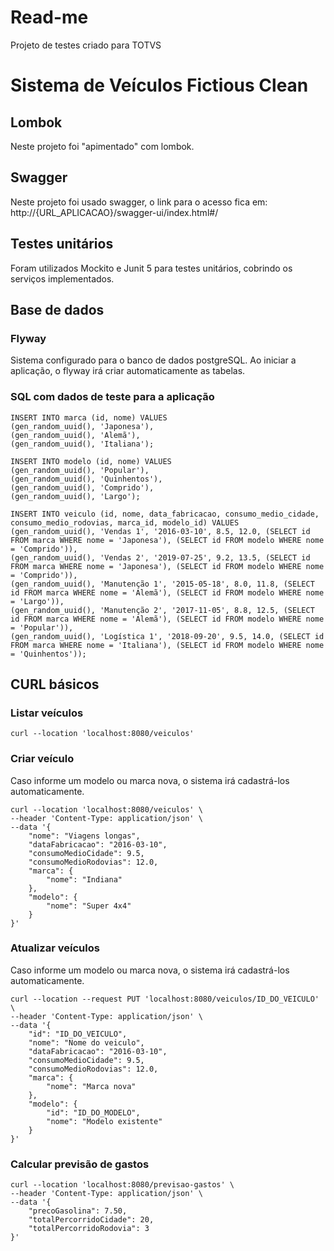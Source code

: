 # Read-me

Projeto de testes criado para TOTVS

# Sistema de Veículos Fictious Clean

## Lombok

Neste projeto foi "apimentado" com lombok.

## Swagger

Neste projeto foi usado swagger, o link para o acesso fica em: http://{URL_APLICACAO}/swagger-ui/index.html#/

## Testes unitários

Foram utilizados Mockito e Junit 5 para testes unitários, cobrindo os serviços implementados.

## Base de dados


### Flyway

Sistema configurado para o banco de dados postgreSQL.
Ao iniciar a aplicação, o flyway irá criar automaticamente as tabelas.

### SQL com dados de teste para a aplicação
```
INSERT INTO marca (id, nome) VALUES
(gen_random_uuid(), 'Japonesa'),
(gen_random_uuid(), 'Alemã'),
(gen_random_uuid(), 'Italiana');

INSERT INTO modelo (id, nome) VALUES
(gen_random_uuid(), 'Popular'),
(gen_random_uuid(), 'Quinhentos'),
(gen_random_uuid(), 'Comprido'),
(gen_random_uuid(), 'Largo');

INSERT INTO veiculo (id, nome, data_fabricacao, consumo_medio_cidade, consumo_medio_rodovias, marca_id, modelo_id) VALUES
(gen_random_uuid(), 'Vendas 1', '2016-03-10', 8.5, 12.0, (SELECT id FROM marca WHERE nome = 'Japonesa'), (SELECT id FROM modelo WHERE nome = 'Comprido')),
(gen_random_uuid(), 'Vendas 2', '2019-07-25', 9.2, 13.5, (SELECT id FROM marca WHERE nome = 'Japonesa'), (SELECT id FROM modelo WHERE nome = 'Comprido')),
(gen_random_uuid(), 'Manutenção 1', '2015-05-18', 8.0, 11.8, (SELECT id FROM marca WHERE nome = 'Alemã'), (SELECT id FROM modelo WHERE nome = 'Largo')),
(gen_random_uuid(), 'Manutenção 2', '2017-11-05', 8.8, 12.5, (SELECT id FROM marca WHERE nome = 'Alemã'), (SELECT id FROM modelo WHERE nome = 'Popular')),
(gen_random_uuid(), 'Logística 1', '2018-09-20', 9.5, 14.0, (SELECT id FROM marca WHERE nome = 'Italiana'), (SELECT id FROM modelo WHERE nome = 'Quinhentos'));
```

## CURL básicos

### Listar veículos
```
curl --location 'localhost:8080/veiculos'
```

### Criar veículo

Caso informe um modelo ou marca nova, o sistema irá cadastrá-los automaticamente.
```
curl --location 'localhost:8080/veiculos' \
--header 'Content-Type: application/json' \
--data '{
    "nome": "Viagens longas",
    "dataFabricacao": "2016-03-10",
    "consumoMedioCidade": 9.5,
    "consumoMedioRodovias": 12.0,
    "marca": {
        "nome": "Indiana"
    },
    "modelo": {
        "nome": "Super 4x4"
    }
}'
```

### Atualizar veículos

Caso informe um modelo ou marca nova, o sistema irá cadastrá-los automaticamente.
```
curl --location --request PUT 'localhost:8080/veiculos/ID_DO_VEICULO' \
--header 'Content-Type: application/json' \
--data '{
    "id": "ID_DO_VEICULO",
    "nome": "Nome do veiculo",
    "dataFabricacao": "2016-03-10",
    "consumoMedioCidade": 9.5,
    "consumoMedioRodovias": 12.0,
    "marca": {
        "nome": "Marca nova"
    },
    "modelo": {
        "id": "ID_DO_MODELO",
        "nome": "Modelo existente"
    }
}'
```

### Calcular previsão de gastos
```
curl --location 'localhost:8080/previsao-gastos' \
--header 'Content-Type: application/json' \
--data '{
    "precoGasolina": 7.50,
    "totalPercorridoCidade": 20,
    "totalPercorridoRodovia": 3
}'
```
